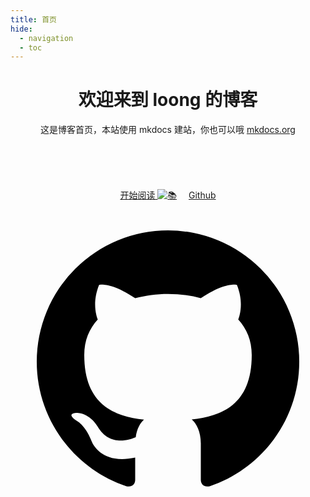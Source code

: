 ```yaml
---
title: 首页
hide:
  - navigation
  - toc
---
```


<div style="text-align: center;" class=".main-guide">
<h1>欢迎来到 loong 的博客</h1>

这是博客首页，本站使用 mkdocs 建站，你也可以哦 <a href="https://www.mkdocs.org">mkdocs.org</a>
<br>
<br><br><br><br><br>
<a 
style="border-radius: 15px;" 
class="md-button md-button--primary" 
href="https://971230.github.io/start/">开始阅读 <img alt="📚" class="twemoji" src="https://cdn.jsdelivr.net/gh/jdecked/twemoji@15.0.3/assets/svg/1f4da.svg" title=":books:"></a>
<a style="border-radius: 15px;margin-left: 15px;" class="md-button" href="https://github.com/971230/971230.github.io">Github <span class="twemoji"><svg xmlns="http://www.w3.org/2000/svg" viewBox="0 0 24 24"><path d="M12 2A10 10 0 0 0 2 12c0 4.42 2.87 8.17 6.84 9.5.5.08.66-.23.66-.5v-1.69c-2.77.6-3.36-1.34-3.36-1.34-.46-1.16-1.11-1.47-1.11-1.47-.91-.62.07-.6.07-.6 1 .07 1.53 1.03 1.53 1.03.87 1.52 2.34 1.07 2.91.83.09-.65.35-1.09.63-1.34-2.22-.25-4.55-1.11-4.55-4.92 0-1.11.38-2 1.03-2.71-.1-.25-.45-1.29.1-2.64 0 0 .84-.27 2.75 1.02.79-.22 1.65-.33 2.5-.33.85 0 1.71.11 2.5.33 1.91-1.29 2.75-1.02 2.75-1.02.55 1.35.2 2.39.1 2.64.65.71 1.03 1.6 1.03 2.71 0 3.82-2.34 4.66-4.57 4.91.36.31.69.92.69 1.85V21c0 .27.16.59.67.5C19.14 20.16 22 16.42 22 12A10 10 0 0 0 12 2Z"></path></svg></span></a>
<br>
<br><br>
<div class="typewriter"></div>
</div>

